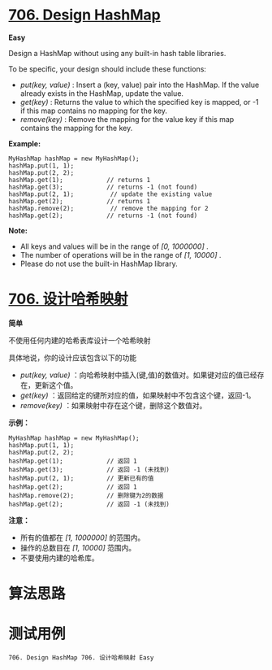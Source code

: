 # [706. Design HashMap][enTitle]

**Easy**

Design a HashMap without using any built-in hash table libraries.

To be specific, your design should include these functions:

-  *put(key, value)*  : Insert a (key, value) pair into the HashMap. If the value already exists in the HashMap, update the value. 
-  *get(key)* : Returns the value to which the specified key is mapped, or -1 if this map contains no mapping for the key. 
-  *remove(key)*  : Remove the mapping for the value key if this map contains the mapping for the key.

 **Example:** 

```
MyHashMap hashMap = new MyHashMap();
hashMap.put(1, 1);          
hashMap.put(2, 2);         
hashMap.get(1);            // returns 1
hashMap.get(3);            // returns -1 (not found)
hashMap.put(2, 1);          // update the existing value
hashMap.get(2);            // returns 1 
hashMap.remove(2);          // remove the mapping for 2
hashMap.get(2);            // returns -1 (not found) 

```

 **Note:** 

- All keys and values will be in the range of  *[0, 1000000]* . 
- The number of operations will be in the range of  *[1, 10000]* . 
- Please do not use the built-in HashMap library.


# [706. 设计哈希映射][cnTitle]

**简单**

不使用任何内建的哈希表库设计一个哈希映射

具体地说，你的设计应该包含以下的功能

-  *put(key, value)* ：向哈希映射中插入(键,值)的数值对。如果键对应的值已经存在，更新这个值。 
-  *get(key)* ：返回给定的键所对应的值，如果映射中不包含这个键，返回-1。 
-  *remove(key)* ：如果映射中存在这个键，删除这个数值对。

 **示例：** 

```
MyHashMap hashMap = new MyHashMap();
hashMap.put(1, 1);          
hashMap.put(2, 2);         
hashMap.get(1);            // 返回 1
hashMap.get(3);            // 返回 -1 (未找到)
hashMap.put(2, 1);         // 更新已有的值
hashMap.get(2);            // 返回 1 
hashMap.remove(2);         // 删除键为2的数据
hashMap.get(2);            // 返回 -1 (未找到) 

```

 **注意：** 

- 所有的值都在  *[1, 1000000]* 的范围内。 
- 操作的总数目在 *[1, 10000]* 范围内。 
- 不要使用内建的哈希库。




# 算法思路

# 测试用例
```
706. Design HashMap 706. 设计哈希映射 Easy
```

[enTitle]: https://leetcode.com/problems/design-hashmap/
[cnTitle]: https://leetcode-cn.com/problems/design-hashmap/
